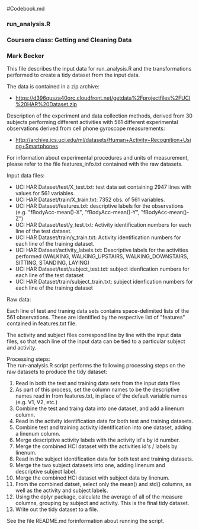#Codebook.md
### run_analysis.R
### Coursera class: Getting and Cleaning Data
### Mark Becker

This file describes the input data for run_analysis.R and the transformations performed to create a tidy dataset from the input data.  

The data is contained in a zip archive:

* https://d396qusza40orc.cloudfront.net/getdata%2Fprojectfiles%2FUCI%20HAR%20Dataset.zip

Description of the experiment and data collection methods, derived from 30 subjects performing different activities with 561 different experimental observations derived from cell phone gyroscope measurements:  

* http://archive.ics.uci.edu/ml/datasets/Human+Activity+Recognition+Using+Smartphones

For information about experimental procedures and units of measurement, please refer to the file features_info.txt contained with the raw datasets.  


Input data files:

  * UCI HAR Dataset/test/X_test.txt: test data set containing 2947 lines with values for 561 variables.
  * UCI HAR Dataset/train/X_train.txt: 7352 obs. of  561 variables.
  * UCI HAR Dataset/features.txt: descriptive labels for the observations (e.g. "fBodyAcc-mean()-X", "fBodyAcc-mean()-Y", "fBodyAcc-mean()-Z")
  * UCI HAR Dataset/test/y_test.txt: Activity identification numbers for each line of the test dataset.
  * UCI HAR Dataset/train/y_train.txt: Activity identification numbers for each line of the training dataset.
  * UCI HAR Dataset/activity_labels.txt: Descriptive labels for the activities performed (WALKING, WALKING_UPSTAIRS, WALKING_DOWNSTAIRS, SITTING, STANDING, LAYING)
  * UCI HAR Dataset/test/subject_test.txt: subject idenfication numbers for each line of the test dataset
  * UCI HAR Dataset/train/subject_train.txt: subject idenfication numbers for each line of the training dataset


Raw data:  

Each line of test and traning data sets contains space-delimited lists of the 561 observations.  These are identified by the respective list of "features" contained in features.txt file.   

The activity and subject files correspond line by line with the input data files, so that each line of the input data can be tied to a particular subject and activity.   


Processing steps:  
The run-analysis.R script performs the following processing steps on the raw datasets to produce the tidy dataset:  
  1. Read in both the test and training data sets from the input data files    
  2. As part of this process, set the column names to be the descriptive names read in from features.txt, in place of the default variable names (e.g. V1, V2, etc.)  
  3. Combine the test and traing data into one dataset, and add a linenum column.  
  4. Read in the activity identification data for both test and training datasets.  
  5. Combine test and training activity identification into one dataset, adding a linenum column.  
  6. Merge descriptive activity labels with the activity id's by id number.  
  7. Merge the combined HCI dataset with the activities id's / labels by linenum.  
  8. Read in the subject identification data for both test and training datasets.  
  9. Merge the two subject datasets into one, adding linenum and descriptive subject label.  
  10. Merge the combined HCI dataset with subject data by linenum.  
  11. From the combined datset, select only the mean() and std() columns, as well as the activity and subject labels.  
  12. Using the dplyr package, calculate the average of all of the measure columns, grouping by subject and activity.  This is the final tidy dataset.  
  13. Write out the tidy dataset to a file.  
 

See the file README.md forinformation about running the script.




 

